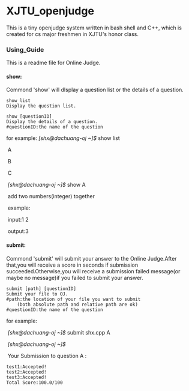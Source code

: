# XJTU_openjudge
This is a tiny openjudge system written in bash shell and C++, which is created for cs major freshmen in XJTU's honor class.

### **Using_Guide**

This is a readme file for Online Judge.

#### show: 

Commond 'show' will dIsplay a question list or the details of a question.

	show list
	Display the question list.
	
	show [questionID]
	Display the details of a question.
	#questionID:the name of the question

for example:
	*[shx@dachuang-oj ~]\$* show list 

​	A

​	B

​	C

​	*[shx@dachuang-oj ~]$* show A

​	add two numbers(integer) together

​	example:

​	input:1 2

​    output:3



#### submit:

Commond 'submit' will submit your answer to the Online Judge.After that,you will receive a score 
in seconds if submission succeeded.Otherwise,you will receive a submission failed message(or maybe
no message)if you failed to submit your answer.
	

	submit [path] [questionID]
	Submit your file to OJ.
	#path:the location of your file you want to submit
		(both absolute path and relative path are ok)
	#questionID:the name of the question

for example:

​	*[shx@dachuang-oj ~]\$* submit shx.cpp A

​	*[shx@dachuang-oj ~]$*

​	Your Submission to question A :

	test1:Accepted!
	test2:Accepted!
	test3:Accepted!
	Total Score:100.0/100